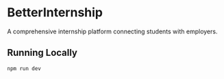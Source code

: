 # BetterInternship

A comprehensive internship platform connecting students with employers.

## Running Locally
```bash
npm run dev
```